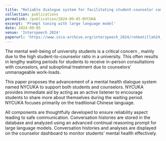 ```yaml
---
title: "Reliable dialogue system for facilitating student-counselor communication"
collection: publications
permalink: /publication/2024-09-05-NYCUKA
excerpt: 'Prompt tuning with large language model'
date: 2024-09-05
venue: 'Interspeech 2024'
paperurl: 'https://www.isca-archive.org/interspeech_2024/rohmatillah24_interspeech.html'
---
```


The mental well-being of university students is a critical concern , mainly due to the high student-to-counselor ratio in a university. This often results in lengthy waiting periods for students to receive in-person consultations with counselors, and suboptimal treatment due to counselors' unmanageable work-loads.

This paper proposes the advancement of a mental health dialogue system named NYCUKA to support both students and counselors. NYCUKA provides immediate aid by acting as an active listener to encourage students to share more about themselves during the waiting period. NYCUKA focuses primarily on the traditional Chinese language.

All components are thoughtfully developed to ensure reliability aspect leading to safe communication. Conversation histories are stored in the database and analyzed using an advanced continual reasoning prompt for large language models. Conversation histories and analyses are displayed on the counselor dashboard to monitor students' mental health effectively.